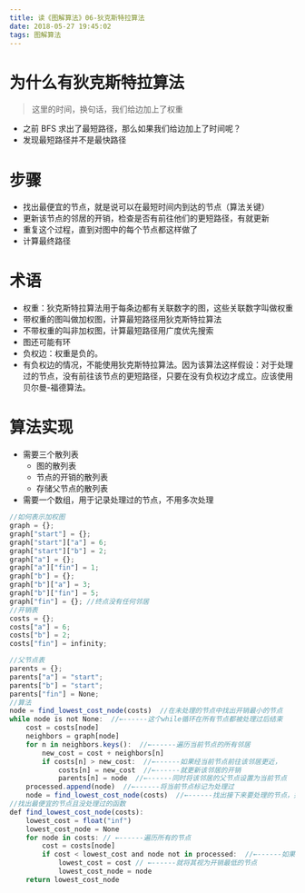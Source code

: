 ```yaml
---
title: 读《图解算法》06-狄克斯特拉算法
date: 2018-05-27 19:45:02
tags: 图解算法
---
```


# 为什么有狄克斯特拉算法

> 这里的时间，换句话，我们给边加上了权重

* 之前 BFS 求出了最短路径，那么如果我们给边加上了时间呢？
* 发现最短路径并不是最快路径

# 步骤

* 找出最便宜的节点，就是说可以在最短时间内到达的节点（算法关键）
* 更新该节点的邻居的开销，检查是否有前往他们的更短路径，有就更新
* 重复这个过程，直到对图中的每个节点都这样做了
* 计算最终路径

# 术语

* 权重：狄克斯特拉算法用于每条边都有关联数字的图，这些关联数字叫做权重
* 带权重的图叫做加权图，计算最短路径用狄克斯特拉算法
* 不带权重的叫非加权图，计算最短路径用广度优先搜索
* 图还可能有环
* 负权边：权重是负的。
* 有负权边的情况，不能使用狄克斯特拉算法。因为该算法这样假设：对于处理过的节点，没有前往该节点的更短路径，只要在没有负权边才成立。应该使用贝尔曼-福德算法。

# 算法实现

* 需要三个散列表
  * 图的散列表
  * 节点的开销的散列表
  * 存储父节点的散列表
* 需要一个数组，用于记录处理过的节点，不用多次处理

```javascript
//如何表示加权图
graph = {};
graph["start"] = {};
graph["start"]["a"] = 6;
graph["start"]["b"] = 2;
graph["a"] = {};
graph["a"]["fin"] = 1;
graph["b"] = {};
graph["b"]["a"] = 3;
graph["b"]["fin"] = 5;
graph["fin"] = {}; //终点没有任何邻居
//开销表
costs = {};
costs["a"] = 6;
costs["b"] = 2;
costs["fin"] = infinity;

//父节点表
parents = {};
parents["a"] = "start";
parents["b"] = "start";
parents["fin"] = None;
//算法
node = find_lowest_cost_node(costs)  //在未处理的节点中找出开销最小的节点
while node is not None:  //←------这个while循环在所有节点都被处理过后结束
    cost = costs[node]
    neighbors = graph[node]
    for n in neighbors.keys():  //←------遍历当前节点的所有邻居
        new_cost = cost + neighbors[n]
        if costs[n] > new_cost:  //←------如果经当前节点前往该邻居更近，
            costs[n] = new_cost  //←------就更新该邻居的开销
            parents[n] = node  //←------同时将该邻居的父节点设置为当前节点
    processed.append(node)  //←------将当前节点标记为处理过
    node = find_lowest_cost_node(costs)  //←------找出接下来要处理的节点，并循环
//找出最便宜的节点且没处理过的函数
def find_lowest_cost_node(costs):
    lowest_cost = float("inf")
    lowest_cost_node = None
    for node in costs: // ←------遍历所有的节点
        cost = costs[node]
        if cost < lowest_cost and node not in processed:  //←------如果当前节点的开销更低且未处理过，
            lowest_cost = cost // ←------就将其视为开销最低的节点
            lowest_cost_node = node
    return lowest_cost_node
```

